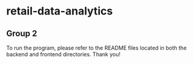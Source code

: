 # retail-data-analytics

## Group 2


To run the program, please refer to the README files located in both the backend and frontend directories. Thank you!
